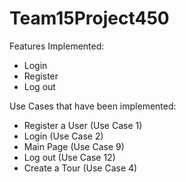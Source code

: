 # Team15Project450


Features Implemented:
- Login
- Register
- Log out

Use Cases that have been implemented:
- Register a User (Use Case 1)
- Login (Use Case 2)
- Main Page (Use Case 9)
- Log out (Use Case 12)
- Create a Tour (Use Case 4)
